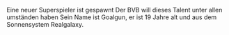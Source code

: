 Eine neuer Superspieler ist gespawnt
Der BVB will dieses Talent unter allen umständen haben
Sein Name ist Goalgun, er ist 19 Jahre alt und aus dem Sonnensystem Realgalaxy.

